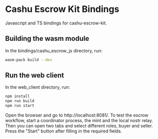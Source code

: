 # Cashu Escrow Kit Bindings

Javascript and TS bindings for cashu-escrow-kit.

## Building the wasm module
In the bindings/cashu_escrow_js directory, run:
```sh
wasm-pack build --dev
```

## Run the web client
In the web_client directory, run:
```sh
npm install
npm run build
npm run start
```

Open the browser and go to http://localhost:8081/. To test the escrow workflow, start a coordinator process, the mint and the local nostr relay. Then you can open two tabs and select different roles, buyer and seller. Press the "Start" button after filling in the required fields.